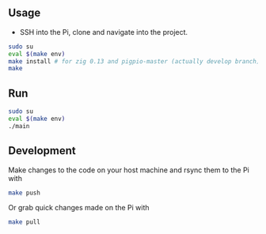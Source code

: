 ## Usage

- SSH into the Pi, clone and navigate into the project.

```bash
sudo su
eval $(make env)
make install # for zig 0.13 and pigpio-master (actually develop branch)
make
```

## Run

```bash
sudo su
eval $(make env)
./main
```

## Development

Make changes to the code on your host machine and rsync them to the Pi with

```bash
make push
```

Or grab quick changes made on the Pi with

```bash
make pull
```
